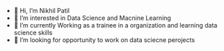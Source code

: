 - 👋 Hi, I’m Nikhil Patil
- 👀 I’m interested in Data Science and Macnine Learning
- 🌱 I’m currently Working as a trainee in a organization and learning data science skills 
- 💞️ I’m looking for opportunity to work on data sciecne perojects 

<!---
nikhil3164095/nikhil3164095 is a ✨ special ✨ repository because its `README.md` (this file) appears on your GitHub profile.
You can click the Preview link to take a look at your changes.
--->

